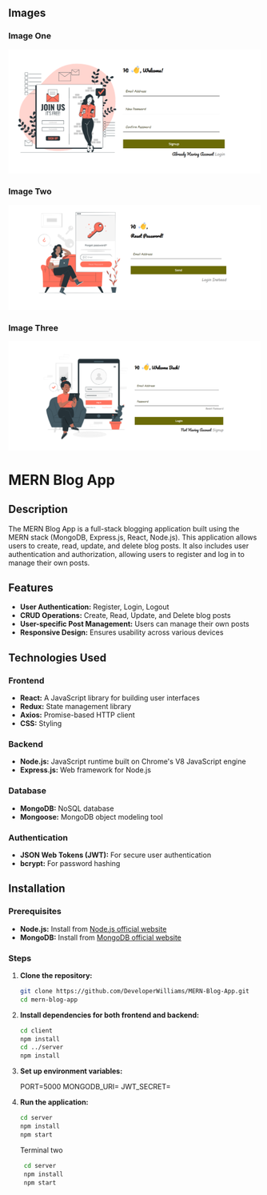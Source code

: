 ## Images

### Image One

![Image One](img/one.png)

### Image Two

![Image Two](img/two.png)

### Image Three

![Image Three](img/three.png)

# MERN Blog App

## Description

The MERN Blog App is a full-stack blogging application built using the MERN stack (MongoDB, Express.js, React, Node.js). This application allows users to create, read, update, and delete blog posts. It also includes user authentication and authorization, allowing users to register and log in to manage their own posts.

## Features

- **User Authentication:** Register, Login, Logout
- **CRUD Operations:** Create, Read, Update, and Delete blog posts
- **User-specific Post Management:** Users can manage their own posts
- **Responsive Design:** Ensures usability across various devices

## Technologies Used

### Frontend

- **React:** A JavaScript library for building user interfaces
- **Redux:** State management library
- **Axios:** Promise-based HTTP client
- **CSS:** Styling

### Backend

- **Node.js:** JavaScript runtime built on Chrome's V8 JavaScript engine
- **Express.js:** Web framework for Node.js

### Database

- **MongoDB:** NoSQL database
- **Mongoose:** MongoDB object modeling tool

### Authentication

- **JSON Web Tokens (JWT):** For secure user authentication
- **bcrypt:** For password hashing

## Installation

### Prerequisites

- **Node.js:** Install from [Node.js official website](https://nodejs.org/)
- **MongoDB:** Install from [MongoDB official website](https://www.mongodb.com/)

### Steps

1. **Clone the repository:**

   ```sh
   git clone https://github.com/DeveloperWilliams/MERN-Blog-App.git
   cd mern-blog-app

   ```

2. **Install dependencies for both frontend and backend:**

   ```sh
   cd client
   npm install
   cd ../server
   npm install
   ```

3. **Set up environment variables:**

   PORT=5000
   MONGODB_URI=<Your-MongoDB-URI>
   JWT_SECRET=<Your-JWT-Secret>

4. **Run the application:**

   ```sh
   cd server
   npm install
   npm start
   ```

   Terminal two

   ```sh
    cd server
    npm install
    npm start
   ```
